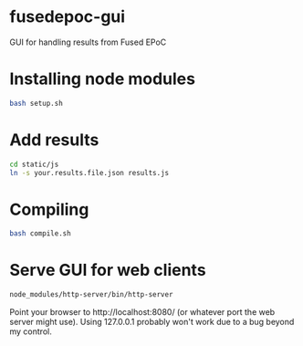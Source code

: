 # fusedepoc-gui
GUI for handling results from Fused EPoC

# Installing node modules
```bash
bash setup.sh
```

# Add results
```bash
cd static/js
ln -s your.results.file.json results.js
```

# Compiling
```bash
bash compile.sh
```

# Serve GUI for web clients
```bash
node_modules/http-server/bin/http-server
```
Point your browser to http://localhost:8080/ (or whatever port
the web server might use). Using 127.0.0.1 probably won't work
due to a bug beyond my control.
